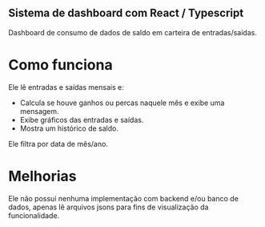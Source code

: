 ## Sistema de dashboard com React / Typescript

Dashboard de consumo de dados de saldo em carteira de entradas/saídas. 

# Como funciona
Ele lê entradas e saídas mensais e:
- Calcula se houve ganhos ou percas naquele mês e exibe uma mensagem.
- Exibe gráficos das entradas e saídas.
- Mostra um histórico de saldo.
  
Ele filtra por data de mês/ano.

# Melhorias
Ele não possui nenhuma implementação com backend e/ou banco de dados,
apenas lê arquivos jsons para fins de visualização da funcionalidade.
